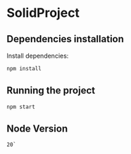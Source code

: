 # SolidProject

## Dependencies installation

Install dependencies:

```bash
npm install
```

## Running the project

```bash
npm start
```

## Node Version 

````version
20`
````